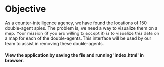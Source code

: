 # Objective
As a counter-intelligence agency, we have found the locations of 150 double-agent spies. The problem is, we need a way to visualize them on a map. Your mission (if you are willing to accept it) is to visualize this data on a map for each of the double-agents.  This interface will be used by our team to assist in removing these double-agents. 
 #### View the application by saving the file and running 'index.html' in browser.
